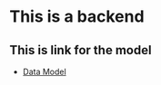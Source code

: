 # This is a backend 

## This is link for the model
- [Data Model](https://app.eraser.io/workspace/YtPqZ1VogxGy1jzIDkzj)